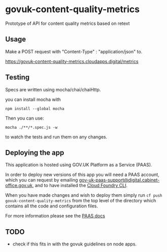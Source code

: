 # govuk-content-quality-metrics
Prototype of API for content quality metrics based on retext

## Usage

Make a POST request with "Content-Type" : "application/json" to.

https://govuk-content-quality-metrics.cloudapps.digital/metrics

## Testing

Specs are written using mocha/chai/chaiHttp.

you can install mocha with

```
npm install --global mocha
```

Then you can use:

```
mocha ./**/*.spec.js -w
```

to watch the tests and run them on any changes.

## Deploying the app

This application is hosted using GOV.UK Platform as a Service (PAAS).

In order to deploy new versions of this app you will need a PAAS account, which you can
request by emailing gov-uk-paas-support@digital.cabinet-office.gov.uk, and to have installed
the [Cloud Foundry CLI](https://github.com/cloudfoundry/cli#downloads).

When you have made changes and wish to deploy them simply run `cf push govuk-content-quality-metrics`
from the top level of the directory which contains all the code and configuration files.

For more information please see the [PAAS docs](https://docs.cloud.service.gov.uk/#technical-documentation-for-gov-uk-paas)

## TODO

* check if this fits in with the govuk guidelines on node apps.
